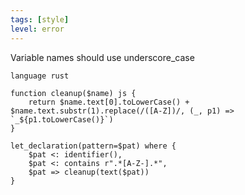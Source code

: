 ```yaml
---
tags: [style]
level: error
---
```


Variable names should use underscore_case

```grit
language rust

function cleanup($name) js {
    return $name.text[0].toLowerCase() + $name.text.substr(1).replace(/([A-Z])/, (_, p1) => `_${p1.toLowerCase()}`)
}

let_declaration(pattern=$pat) where {
    $pat <: identifier(),
    $pat <: contains r".*[A-Z-].*",
    $pat => cleanup(text($pat))
}
```
